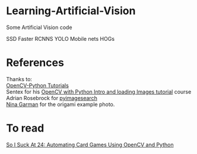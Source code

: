 # Learning-Artificial-Vision
Some Artificial Vision code


SSD
Faster RCNNS
YOLO
Mobile nets
HOGs



# References
Thanks to:   
[OpenCV-Python Tutorials](https://opencv-python-tutroals.readthedocs.io/en/latest/py_tutorials/py_tutorials.html)  
Sentex for his [OpenCV with Python Intro and loading Images tutorial](https://pythonprogramming.net/loading-images-python-opencv-tutorial/) course  
Adrian Rosebrock for [pyimagesearch](https://www.pyimagesearch.com/)   
[Nina Garman](https://pixabay.com/en/users/billithecat-7996303/) for the origami example photo.   

# To read  
[So I Suck At 24: Automating Card Games Using OpenCV and Python](https://arnab.org/blog/so-i-suck-24-automating-card-games-using-opencv-and-python)  
